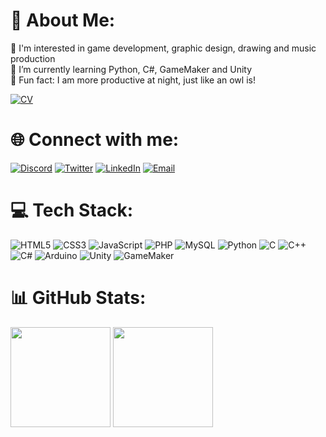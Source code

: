 # 🧠 About Me:
🎯 I'm interested in game development, graphic design, drawing and music production<br>
🌱 I’m currently learning Python, C#, GameMaker and Unity<br>
🦉 Fun fact: I am more productive at night, just like an owl is!

[![CV](https://img.shields.io/badge/-Curriculum‎‎‎‎_Vitae-%2320232a.svg?style=for-the-badge&logo=Hotmailr&logoColor=white)](https://8kenel.github.io/attachments/CV_denzel-farias.pdf)

# 🌐 Connect with me:
[![Discord](https://img.shields.io/badge/Discord-7289DA?style=for-the-badge&logo=discord&logoColor=white)](https://discordapp.com/users/476545927457406988) 
[![Twitter](https://img.shields.io/badge/Twitter-1DA1F2?style=for-the-badge&logo=twitter&logoColor=white)](https://twitter.com/8kenel)
[![LinkedIn](https://img.shields.io/badge/linkedin-%230077B5.svg?style=for-the-badge&logo=linkedin&logoColor=white)](https://www.linkedin.com/in/denzel-farias)
[![Email](https://img.shields.io/badge/-Email-%2320232a.svg?style=for-the-badge&logo=Hotmailr&logoColor=white)](mailto:denzel.vianna@hotmail.com)

# 💻 Tech Stack:
![HTML5](https://img.shields.io/badge/html5-%23E34F26.svg?style=for-the-badge&logo=html5&logoColor=white) 
![CSS3](https://img.shields.io/badge/css3-%231572B6.svg?style=for-the-badge&logo=css3&logoColor=white)
![JavaScript](https://img.shields.io/badge/javascript-F7DF1E.svg?style=for-the-badge&logo=javascript&logoColor=black) 
![PHP](https://img.shields.io/badge/php-%23777BB4.svg?style=for-the-badge&logo=php&logoColor=white) 
![MySQL](https://img.shields.io/badge/mysql-%2300f.svg?style=for-the-badge&logo=mysql&logoColor=white)
![Python](https://img.shields.io/badge/python-3670A0?style=for-the-badge&logo=python&logoColor=ffdd54) 
![C](https://img.shields.io/badge/c-%2300599C.svg?style=for-the-badge&logo=c%2B%2B&logoColor=white) 
![C++](https://img.shields.io/badge/c++-ED225D.svg?style=for-the-badge&logo=c%2B%2B&logoColor=white)
![C#](https://img.shields.io/badge/c_sharp-6DA55F.svg?style=for-the-badge&logo=c%2B%2B&logoColor=white) 
![Arduino](https://img.shields.io/badge/-Arduino-00979D.svg?style=for-the-badge&logo=Arduino&logoColor=white)
![Unity](https://img.shields.io/badge/-Unity-%2320232a.svg?style=for-the-badge&logo=Unity&logoColor=white)
![GameMaker](https://img.shields.io/badge/-GameMaker-%236DB33F.svg?style=for-the-badge&logo=GameMaker&logoColor=white)

# 📊 GitHub Stats:
<div>
  <img height="160em" src="https://github-readme-stats.vercel.app/api?username=8kenel&show_icons=true&theme=tokyonight&include_all_commits=true&count_private=true">
  <img height="160em" src="https://github-readme-stats.vercel.app/api/top-langs/?username=8kenel&theme=tokyonight&hide_border=false&include_all_commits=true&count_private=true&layout=compact">
</div>
